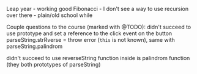 Leap year - working good
Fibonacci - I don't see a way to use recursion over there - plain/old school while

Couple questions to the course (marked with @TODO):
didn't succeed to use prototype and set a reference to the click event on the button
    parseString.strRverse = throw error (`this` is not known), same with parseString.palindrom

didn't succeed to use reverseString function inside is palindrom function (they both prototypes of parseString)
